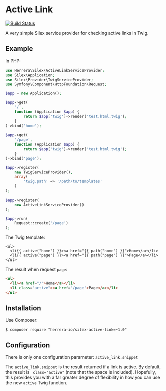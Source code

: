 Active Link
===========

[![Build Status][]](https://travis-ci.org/herrera-io/php-silex-active-link)

A very simple Silex service provider for checking active links in Twig.

Example
-------

In PHP:

```php
use Herrera\Silex\ActiveLinkServiceProvider;
use Silex\Application;
use Silex\Provider\TwigServiceProvider;
use Symfony\Component\HttpFoundation\Request;

$app = new Application();

$app->get(
    '/',
    function (Application $app) {
        return $app['twig']->render('test.html.twig');
    }
)->bind('home');

$app->get(
    '/page',
    function (Application $app) {
        return $app['twig']->render('test.html.twig');
    }
)->bind('page');

$app->register(
    new TwigServiceProvider(),
    array(
        'twig.path' => '/path/to/templates'
    )
);

$app->register(
    new ActiveLinkServiceProvider()
);

$app->run(
    Request::create('/page')
);
```

The Twig template:

```twig
<ul>
  <li{{ active("home") }}><a href="{{ path("home") }}">Home</a></li>
  <li{{ active("page") }}><a href="{{ path("page") }}">Page</a></li>
</ul>
```

The result when request `page`:

```html
<ul>
  <li><a href="/">Home</a></li>
  <li class="active"><a href="/page">Page</a></li>
</ul>
```

Installation
------------

Use Composer:

```
$ composer require "herrera-io/silex-active-link=~1.0"
```

Configuration
-------------

There is only one configuration parameter: `active_link.snippet`

The `active_link.snippet` is the result returned if a link is active. By
default, the result is ` class="active"` (note that the space is included).
Hopefully, this provides you with a far greater degree of flexibility in
how you can use the new `active` Twig function.

[Build Status]: https://travis-ci.org/herrera-io/php-silex-active-link.png?branch=master
